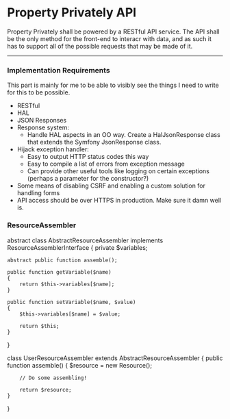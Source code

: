 
# Property Privately API

Property Privately shall be powered by a RESTful API service. The API shall be the only method for the front-end to interacr with data, and as such it has to support all of the possible requests that may be made of it. 

---

### Implementation Requirements

This part is mainly for me to be able to visibly see the things I need to write for this to be possible.

* RESTful
* HAL
* JSON Responses
* Response system:
    - Handle HAL aspects in an OO way. Create a HalJsonResponse class that extends the Symfony JsonResponse class.
* Hijack exception handler:
    - Easy to output HTTP status codes this way
    - Easy to compile a list of errors from exception message
    - Can provide other useful tools like logging on certain exceptions (perhaps a parameter for the constructor?)
* Some means of disabling CSRF and enabling a custom solution for handling forms
* API access should be over HTTPS in production. Make sure it damn well is.

### ResourceAssembler

abstract class AbstractResourceAssembler implements ResourceAssemblerInterface 
{
    private $variables;

    abstract public function assemble();

    public function getVariable($name)
    {
        return $this->variables[$name];
    }

    public function setVariable($name, $value) 
    {
        $this->variables[$name] = $value;

        return $this;
    }
}

class UserResourceAssembler extends AbstractResourceAssembler 
{
    public function assemble()
    {
        $resource = new Resource();

        // Do some assembling!

        return $resource;
    }
}
